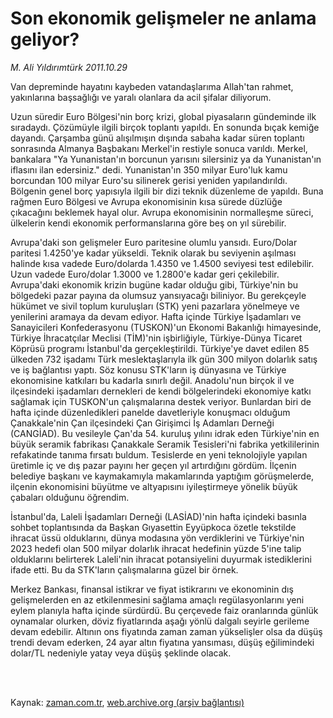 # Son ekonomik gelişmeler ne anlama geliyor?

*M. Ali Yıldırımtürk 2011.10.29*

<td class="columnist-detail">
<p>Van depreminde hayatını kaybeden vatandaşlarıma Allah'tan rahmet, yakınlarına başsağlığı ve yaralı olanlara da acil şifalar diliyorum.</p>
<p>
<div id="haberMetinDiv">
<p> Uzun süredir Euro Bölgesi'nin borç krizi, global piyasaların gündeminde ilk sıradaydı. Çözümüyle ilgili birçok toplantı yapıldı. En sonunda bıçak kemiğe dayandı. Çarşamba günü alışılmışın dışında sabaha kadar süren toplantı sonrasında Almanya Başbakanı Merkel'in restiyle sonuca varıldı. Merkel, bankalara "Ya Yunanistan'ın borcunun yarısını silersiniz ya da Yunanistan'ın iflasını ilan edersiniz." dedi. Yunanistan'ın 350 milyar Euro'luk kamu borcundan 100 milyar Euro'su silinerek gerisi yeniden yapılandırıldı. Bölgenin genel borç yapısıyla ilgili bir dizi teknik düzenleme de yapıldı. Buna rağmen Euro Bölgesi ve Avrupa ekonomisinin kısa sürede düzlüğe çıkacağını beklemek hayal olur. Avrupa ekonomisinin normalleşme süreci, ülkelerin kendi ekonomik performanslarına göre beş on yıl sürebilir. 
<p> Avrupa'daki son gelişmeler Euro paritesine olumlu yansıdı. Euro/Dolar paritesi 1.4250'ye kadar yükseldi. Teknik olarak bu seviyenin aşılması halinde kısa vadede Euro/dolarda 1.4350 ve 1.4500 seviyesi test edilebilir. Uzun vadede Euro/dolar 1.3000 ve 1.2800'e kadar geri çekilebilir. Avrupa'daki ekonomik krizin bugüne kadar olduğu gibi, Türkiye'nin bu bölgedeki pazar payına da olumsuz yansıyacağı biliniyor. Bu gerekçeyle hükümet ve sivil toplum kuruluşları (STK) yeni pazarlara yönelmeye ve yenilerini aramaya da devam ediyor. Hafta içinde Türkiye İşadamları ve Sanayicileri Konfederasyonu (TUSKON)'un Ekonomi Bakanlığı himayesinde, Türkiye İhracatçılar Meclisi (TİM)'nin işbirliğiyle, Türkiye-Dünya Ticaret Köprüsü programı İstanbul'da gerçekleştirildi. Türkiye'ye davet edilen 85 ülkeden 732 işadamı Türk meslektaşlarıyla ilk gün 300 milyon dolarlık satış ve iş bağlantısı yaptı. Söz konusu STK'ların iş dünyasına ve Türkiye ekonomisine katkıları bu kadarla sınırlı değil. Anadolu'nun birçok il ve ilçesindeki işadamları dernekleri de kendi bölgelerindeki ekonomiye katkı sağlamak için TUSKON'un çalışmalarına destek veriyor. Bunlardan biri de hafta içinde düzenledikleri panelde davetleriyle konuşmacı olduğum Çanakkale'nin Çan ilçesindeki Çan Girişimci İş Adamları Derneği (CANGİAD). Bu vesileyle Çan'da 54. kuruluş yılını idrak eden Türkiye'nin en büyük seramik fabrikası Çanakkale Seramik Tesisleri'ni fabrika yetkililerinin refakatinde tanıma fırsatı buldum. Tesislerde en yeni teknolojiyle yapılan üretimle iç ve dış pazar payını her geçen yıl artırdığını gördüm. İlçenin belediye başkanı ve kaymakamıyla makamlarında yaptığım görüşmelerde, ilçenin ekonomisini büyütme ve altyapısını iyileştirmeye yönelik büyük çabaları olduğunu öğrendim.
<p> İstanbul'da, Laleli İşadamları Derneği (LASİAD)'nin hafta içindeki basınla sohbet toplantısında da Başkan Gıyasettin Eyyüpkoca özetle tekstilde ihracat üssü olduklarını, dünya modasına yön verdiklerini ve Türkiye'nin 2023 hedefi olan 500 milyar dolarlık ihracat hedefinin yüzde 5'ine talip olduklarını belirterek Laleli'nin ihracat potansiyelini duyurmak istediklerini ifade etti. Bu da STK'ların çalışmalarına güzel bir örnek.
<p> Merkez Bankası, finansal istikrar ve fiyat istikrarını ve ekonominin dış gelişmelerden en az etkilenmesini sağlama amaçlı regülasyonlarını yeni eylem planıyla hafta içinde sürdürdü. Bu çerçevede faiz oranlarında günlük oynamalar olurken, döviz fiyatlarında aşağı yönlü dalgalı seyirle gerileme devam edebilir. Altının ons fiyatında zaman zaman yükselişler olsa da düşüş trendi devam ederken, 24 ayar altın fiyatına yansıması, düşüş eğilimindeki dolar/TL nedeniyle yatay veya düşüş şeklinde olacak. </p></p></p></p></div>
</p>


<p><br>
		 </br></p></td>

Kaynak: [zaman.com.tr](http://zaman.com.tr/yazar.do?yazino=1196133), [web.archive.org (arşiv bağlantısı)](http://web.archive.org/web/20120129150548/http://www.zaman.com.tr:80/yazar.do?yazino=1196133)
